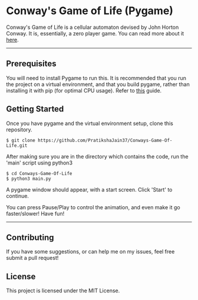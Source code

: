 # Conway's Game of Life (Pygame)

Conway's Game of Life is a cellular automaton devised by John Horton Conway. It is, essentially, a zero player game. You can read more about it [here](https://en.wikipedia.org/wiki/Conway%27s_Game_of_Life).

<screenshot here>
<hr>

## Prerequisites

You will need to install Pygame to run this. It is recommended that you run the project on a virtual environment, and that you build pygame, rather than installing it with pip (for optimal CPU usage).
Refer to [this](http://www.pygame.org/wiki/CompileUbuntu#Python%203.x%20into%20vihref=rtual%20environment) guide.


## Getting Started

Once you have pygame and the virtual environment setup, clone this repository.
```
$ git clone https://github.com/PratikshaJain37/Conways-Game-Of-Life.git
```
After making sure you are in the directory which contains the code, run the 'main' script using python3
```
$ cd Conways-Game-Of-Life
$ python3 main.py
```
A pygame window should appear, with a start screen. Click 'Start' to continue.

You can press Pause/Play to control the animation, and even make it go faster/slower! 
Have fun!

<hr>

## Contributing

If you have some suggestions, or can help me on my issues, feel free submit a pull request!



## License

This project is licensed under the MIT License.